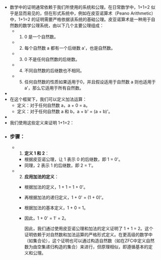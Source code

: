 - 数学中的证明通常依赖于我们所使用的系统和公理。在日常数学中，1+1=2 似乎是显而易见的，但在形式系统中，例如在皮亚诺算术（Peano Arithmetic）中，1+1=2 的证明需要严格依据该系统的基础公理。皮亚诺算术是一种用于自然数的数学公理系统，由以下几个主要公理组成：
	- 1. 0 是一个自然数。
	- 2. 每个自然数 a 都有一个后继数 a'，也是自然数。
	- 3. 0 不是任何自然数的后继数。
	- 4. 不同自然数的后继数也不相同。
	- 5. 任何自然数的性质如果适用于0，并且假设适用于自然数 a 则也适用于 a'，那么它适用于所有自然数。
-
- 在这个框架下，我们可以定义加法运算：
	- 定义：对于任何自然数 a，a + 0 = a。
	- 定义：对于任何自然数 a 和 b，a + b' = (a + b)'。
-
- 我们使用这些定义来证明 1+1=2：
- ### 步骤：
	- 1. **定义 1 和 2**：
		- 根据皮亚诺公理，让 1 表示 0 的后继数，即 1 = 0'。
		- 同理，2 表示 1 的后继数，即 2 = 1'。
	- 2. **应用加法的定义**：
		- 根据加法的定义，1 + 1 = 1 + 0'。
		- 再根据加法的递归定义，1 + 0' = (1 + 0)'。
		- 根据加法的基本定义，1 + 0 = 1。
		- 因此，1 + 0' = 1' = 2。
		  
		  因此，我们通过使用皮亚诺公理和加法的定义证明了 1 + 1 = 2。这个证明依赖于对自然数和加法运算的严格形式定义。在更高级的数学中（如集合论），这个证明也可以通过构造自然数（如在ZFC中定义自然数为由空集递归构造的集合）来进行，但原理相似，即遵循基本的定义和公理。
